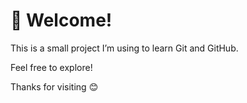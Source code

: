 # 👋 Welcome!

This is a small project I’m using to learn Git and GitHub.


Feel free to explore!


Thanks for visiting 😊
